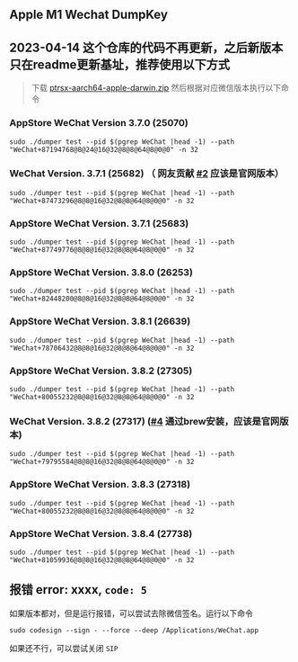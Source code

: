 ## Apple M1 Wechat DumpKey

## 2023-04-14 这个仓库的代码不再更新，之后新版本只在readme更新基址，推荐使用以下方式

> 下载 [ptrsx-aarch64-apple-darwin.zip](https://github.com/kekeimiku/PointerSearcher-X/releases/tag/v0.4.1) 然后根据对应微信版本执行以下命令

### AppStore WeChat Version 3.7.0 (25070)

```shell
sudo ./dumper test --pid $(pgrep WeChat |head -1) --path "WeChat+87194768@8@24@16@32@8@8@64@8@0@0" -n 32
```

### WeChat Version. 3.7.1 (25682) （ 网友贡献 [#2](https://github.com/kekeimiku/dumpkey/issues/2) 应该是官网版本）

```shell
sudo ./dumper test --pid $(pgrep WeChat |head -1) --path "WeChat+87473296@8@8@16@32@8@8@64@8@0@0" -n 32
```

### AppStore WeChat Version. 3.7.1 (25683)

```shell
sudo ./dumper test --pid $(pgrep WeChat |head -1) --path "WeChat+87749776@8@8@16@32@8@8@64@8@0@0" -n 32
```

### AppStore WeChat Version. 3.8.0 (26253)

```shell
sudo ./dumper test --pid $(pgrep WeChat |head -1) --path "WeChat+82448200@8@8@16@32@8@8@64@8@0@0" -n 32
```

### AppStore WeChat Version. 3.8.1 (26639)

```shell
sudo ./dumper test --pid $(pgrep WeChat |head -1) --path "WeChat+78706432@8@8@16@32@8@8@64@8@0@0" -n 32
```

### AppStore WeChat Version. 3.8.2 (27305)

```shell
sudo ./dumper test --pid $(pgrep WeChat |head -1) --path "WeChat+80055232@8@8@16@32@8@8@64@8@0@0" -n 32
```

### WeChat Version. 3.8.2 (27317) ([#4](https://github.com/kekeimiku/dumpkey/issues/4) 通过brew安装，应该是官网版本)

```shell
sudo ./dumper test --pid $(pgrep WeChat |head -1) --path "WeChat+79795584@8@8@16@32@8@8@64@8@0@0" -n 32
```

### AppStore WeChat Version. 3.8.3 (27318)

```shell
sudo ./dumper test --pid $(pgrep WeChat |head -1) --path "WeChat+80055232@8@8@16@32@8@8@64@8@0@0" -n 32
```

### AppStore WeChat Version. 3.8.4 (27738)

```shell
sudo ./dumper test --pid $(pgrep WeChat |head -1) --path "WeChat+81059936@8@8@16@32@8@8@64@8@0@0" -n 32
```

## 报错 error: xxxx, `code: 5`

如果版本都对，但是运行报错，可以尝试去除微信签名。运行以下命令

```shell
sudo codesign --sign - --force --deep /Applications/WeChat.app
```

如果还不行，可以尝试关闭 `SIP`